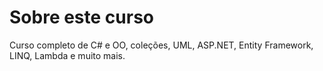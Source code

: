 # Sobre este curso
Curso completo de C# e OO, coleções, UML, ASP.NET, Entity Framework, LINQ, Lambda e muito mais.

